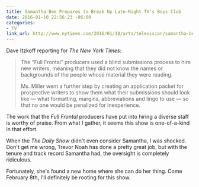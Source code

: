 ```yaml
---
title: Samantha Bee Prepares to Break Up Late-Night TV’s Boys Club
date: 2016-01-10 22:56:23 -06:00
categories:
- TV
link_url: http://www.nytimes.com/2016/01/10/arts/television/samantha-bee-prepares-to-break-up-late-night-tvs-boys-club.html
---
```


Dave Itzkoff reporting for *The New York Times*:

> The “Full Frontal” producers used a blind submissions process to hire new writers, meaning that they did not know the names or backgrounds of the people whose material they were reading.
> 
> Ms. Miller went a further step by creating an application packet for prospective writers to show them what their submissions should look like — what formatting, margins, abbreviations and lingo to use — so that no one would be penalized for inexperience.

The work that the *Full Frontal* producers have put into hiring a diverse staff is worthy of praise. From what I gather, it seems this show is one-of-a-kind in that effort. 

When the *The Daily Show* didn't even consider Samantha, I was shocked. Don't get me wrong, Trevor Noah has done a pretty great job, but with the tenure and track record Samantha had, the oversight is completely ridiculous.

Fortunately, she's found a new home where she can do her thing. Come February 8th, I'll definitely be rooting for this show.
